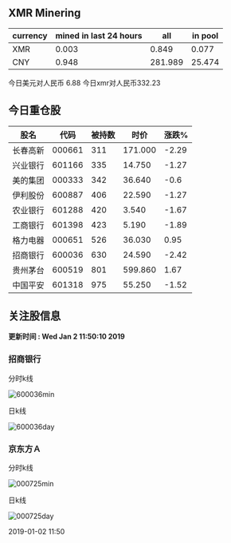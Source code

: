 ## XMR Minering

|currency|mined in last 24 hours|all|in pool|
|---|---|---|---|
|XMR|0.003|0.849|0.077|
|CNY|0.948|281.989|25.474|

今日美元对人民币 6.88	今日xmr对人民币332.23


## 今日重仓股 

|股名|代码|被持数|时价|涨跌%|
|---|---|---|---|---|
|长春高新|000661|311|171.000|-2.29|
|兴业银行|601166|335|14.750|-1.27|
|美的集团|000333|342|36.640|-0.6|
|伊利股份|600887|406|22.590|-1.27|
|农业银行|601288|420|3.540|-1.67|
|工商银行|601398|423|5.190|-1.89|
|格力电器|000651|526|36.030|0.95|
|招商银行|600036|630|24.590|-2.42|
|贵州茅台|600519|801|599.860|1.67|
|中国平安|601318|975|55.250|-1.52|

## 关注股信息
**更新时间 : Wed Jan  2 11:50:10 2019**
### 招商银行 
分时k线

![600036min](http://image.sinajs.cn/newchart/min/n/sh600036.gif)

日k线

![600036day](http://image.sinajs.cn/newchart/daily/n/sh600036.gif)

### 京东方Ａ 
分时k线

![000725min](http://image.sinajs.cn/newchart/min/n/sz000725.gif)

日k线

![000725day](http://image.sinajs.cn/newchart/daily/n/sz000725.gif)

2019-01-02 11:50